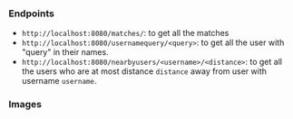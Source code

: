 ### Endpoints
- `http://localhost:8080/matches/`: to get all the matches 
- `http://localhost:8080/usernamequery/<query>`: to get all the user with "query" in their names.
- `http://localhost:8080/nearbyusers/<username>/<distance>`: to get all the users who are at most distance `distance` away from user with username `username`.

### Images